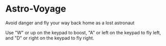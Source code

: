 # Astro-Voyage
Avoid danger and fly your way back home as a lost astronaut

Use "W" or up on the keypad to boost, "A" or left on the keypad to fly left, and "D" or right on the keypad to fly right.
